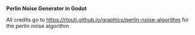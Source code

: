 **Perlin Noise Generator in Godot**

All credits go to https://rtouti.github.io/graphics/perlin-noise-algorithm for the perlin noise algorithm
